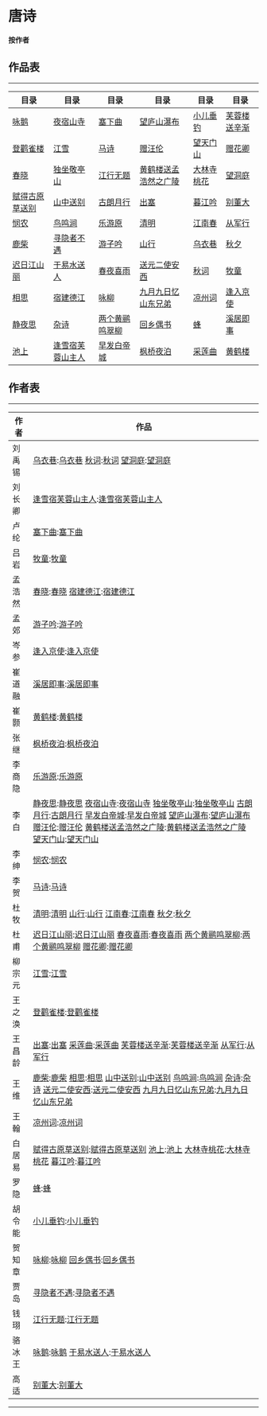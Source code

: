 # 唐诗


**按作者**

## 作品表
---
 
| 目录 | 目录 | 目录 | 目录 | 目录 | 目录 |
| -- | -- | -- | -- | -- | -- |
| [咏鹅][咏鹅] | [夜宿山寺][夜宿山寺] | [塞下曲][塞下曲] | [望庐山瀑布][望庐山瀑布] | [小儿垂钓][小儿垂钓] | [芙蓉楼送辛渐][芙蓉楼送辛渐] |
| [登鹳雀楼][登鹳雀楼] | [江雪][江雪] | [马诗][马诗] | [赠汪伦][赠汪伦] | [望天门山][望天门山] | [赠花卿][赠花卿] |
| [春晓][春晓] | [独坐敬亭山][独坐敬亭山] | [江行无题][江行无题] | [黄鹤楼送孟浩然之广陵][黄鹤楼送孟浩然之广陵] | [大林寺桃花][大林寺桃花] | [望洞庭][望洞庭] |
| [赋得古原草送别][赋得古原草送别] | [山中送别][山中送别] | [古朗月行][古朗月行] | [出塞][出塞] | [暮江吟][暮江吟] | [别董大][别董大] |
| [悯农][悯农] | [鸟鸣涧][鸟鸣涧] | [乐游原][乐游原] | [清明][清明] | [江南春][江南春] | [从军行][从军行] |
| [鹿柴][鹿柴] | [寻隐者不遇][寻隐者不遇] | [游子吟][游子吟] | [山行][山行] | [乌衣巷][乌衣巷] | [秋夕][秋夕] |
| [迟日江山丽][迟日江山丽] | [于易水送人][于易水送人] | [春夜喜雨][春夜喜雨] | [送元二使安西][送元二使安西] | [秋词][秋词] | [牧童][牧童] |
| [相思][相思] | [宿建德江][宿建德江] | [咏柳][咏柳] | [九月九日忆山东兄弟][九月九日忆山东兄弟] | [凉州词][凉州词] | [逢入京使][逢入京使] |
| [静夜思][静夜思] | [杂诗][杂诗] | [两个黄鹂鸣翠柳][两个黄鹂鸣翠柳] | [回乡偶书][回乡偶书] | [蜂][蜂] | [溪居即事][溪居即事] |
| [池上][池上] | [逢雪宿芙蓉山主人][逢雪宿芙蓉山主人] | [早发白帝城][早发白帝城] | [枫桥夜泊][枫桥夜泊] | [采莲曲][采莲曲] | [黄鹤楼][黄鹤楼] |

## 作者表
---
 
| 作者 | 作品 |
| -- | -- |
| 刘禹锡 | [乌衣巷]:[乌衣巷] [秋词]:[秋词] [望洞庭]:[望洞庭] |
| 刘长卿 | [逢雪宿芙蓉山主人]:[逢雪宿芙蓉山主人] |
| 卢纶 | [塞下曲]:[塞下曲] |
| 吕岩 | [牧童]:[牧童] |
| 孟浩然 | [春晓]:[春晓] [宿建德江]:[宿建德江] |
| 孟郊 | [游子吟]:[游子吟] |
| 岑参 | [逢入京使]:[逢入京使] |
| 崔道融 | [溪居即事]:[溪居即事] |
| 崔颢 | [黄鹤楼]:[黄鹤楼] |
| 张继 | [枫桥夜泊]:[枫桥夜泊] |
| 李商隐 | [乐游原]:[乐游原] |
| 李白 | [静夜思]:[静夜思] [夜宿山寺]:[夜宿山寺] [独坐敬亭山]:[独坐敬亭山] [古朗月行]:[古朗月行] [早发白帝城]:[早发白帝城] [望庐山瀑布]:[望庐山瀑布] [赠汪伦]:[赠汪伦] [黄鹤楼送孟浩然之广陵]:[黄鹤楼送孟浩然之广陵] [望天门山]:[望天门山] |
| 李绅 | [悯农]:[悯农] |
| 李贺 | [马诗]:[马诗] |
| 杜牧 | [清明]:[清明] [山行]:[山行] [江南春]:[江南春] [秋夕]:[秋夕] |
| 杜甫 | [迟日江山丽]:[迟日江山丽] [春夜喜雨]:[春夜喜雨] [两个黄鹂鸣翠柳]:[两个黄鹂鸣翠柳] [赠花卿]:[赠花卿] |
| 柳宗元 | [江雪]:[江雪] |
| 王之涣 | [登鹳雀楼]:[登鹳雀楼] |
| 王昌龄 | [出塞]:[出塞] [采莲曲]:[采莲曲] [芙蓉楼送辛渐]:[芙蓉楼送辛渐] [从军行]:[从军行] |
| 王维 | [鹿柴]:[鹿柴] [相思]:[相思] [山中送别]:[山中送别] [鸟鸣涧]:[鸟鸣涧] [杂诗]:[杂诗] [送元二使安西]:[送元二使安西] [九月九日忆山东兄弟]:[九月九日忆山东兄弟] |
| 王翰 | [凉州词]:[凉州词] |
| 白居易 | [赋得古原草送别]:[赋得古原草送别] [池上]:[池上] [大林寺桃花]:[大林寺桃花] [暮江吟]:[暮江吟] |
| 罗隐 | [蜂]:[蜂] |
| 胡令能 | [小儿垂钓]:[小儿垂钓] |
| 贺知章 | [咏柳]:[咏柳] [回乡偶书]:[回乡偶书] |
| 贾岛 | [寻隐者不遇]:[寻隐者不遇] |
| 钱珝 | [江行无题]:[江行无题] |
| 骆冰王 | [咏鹅]:[咏鹅] [于易水送人]:[于易水送人] |
| 高适 | [别董大]:[别董大] |
 
---
 
[咏鹅]:https://baike.baidu.com/item/咏鹅
[登鹳雀楼]:https://baike.baidu.com/item/登鹳雀楼
[春晓]:https://baike.baidu.com/item/春晓
[赋得古原草送别]:https://baike.baidu.com/item/赋得古原草送别
[悯农]:https://baike.baidu.com/item/悯农
[鹿柴]:https://baike.baidu.com/item/鹿柴
[迟日江山丽]:https://baike.baidu.com/item/迟日江山丽
[相思]:https://baike.baidu.com/item/相思
[静夜思]:https://baike.baidu.com/item/静夜思
[池上]:https://baike.baidu.com/item/池上
[夜宿山寺]:https://baike.baidu.com/item/夜宿山寺
[江雪]:https://baike.baidu.com/item/江雪
[独坐敬亭山]:https://baike.baidu.com/item/独坐敬亭山
[山中送别]:https://baike.baidu.com/item/山中送别
[鸟鸣涧]:https://baike.baidu.com/item/鸟鸣涧
[寻隐者不遇]:https://baike.baidu.com/item/寻隐者不遇
[于易水送人]:https://baike.baidu.com/item/于易水送人
[宿建德江]:https://baike.baidu.com/item/宿建德江
[杂诗]:https://baike.baidu.com/item/杂诗
[逢雪宿芙蓉山主人]:https://baike.baidu.com/item/逢雪宿芙蓉山主人
[塞下曲]:https://baike.baidu.com/item/塞下曲
[马诗]:https://baike.baidu.com/item/马诗
[江行无题]:https://baike.baidu.com/item/江行无题
[古朗月行]:https://baike.baidu.com/item/古朗月行
[乐游原]:https://baike.baidu.com/item/乐游原
[游子吟]:https://baike.baidu.com/item/游子吟
[春夜喜雨]:https://baike.baidu.com/item/春夜喜雨
[咏柳]:https://baike.baidu.com/item/咏柳
[两个黄鹂鸣翠柳]:https://baike.baidu.com/item/两个黄鹂鸣翠柳
[早发白帝城]:https://baike.baidu.com/item/早发白帝城
[望庐山瀑布]:https://baike.baidu.com/item/望庐山瀑布
[赠汪伦]:https://baike.baidu.com/item/赠汪伦
[黄鹤楼送孟浩然之广陵]:https://baike.baidu.com/item/黄鹤楼送孟浩然之广陵
[出塞]:https://baike.baidu.com/item/出塞
[清明]:https://baike.baidu.com/item/清明
[山行]:https://baike.baidu.com/item/山行
[送元二使安西]:https://baike.baidu.com/item/送元二使安西
[九月九日忆山东兄弟]:https://baike.baidu.com/item/九月九日忆山东兄弟
[回乡偶书]:https://baike.baidu.com/item/回乡偶书
[枫桥夜泊]:https://baike.baidu.com/item/枫桥夜泊
[小儿垂钓]:https://baike.baidu.com/item/小儿垂钓
[望天门山]:https://baike.baidu.com/item/望天门山
[大林寺桃花]:https://baike.baidu.com/item/大林寺桃花
[暮江吟]:https://baike.baidu.com/item/暮江吟
[江南春]:https://baike.baidu.com/item/江南春
[乌衣巷]:https://baike.baidu.com/item/乌衣巷
[秋词]:https://baike.baidu.com/item/秋词
[凉州词]:https://baike.baidu.com/item/凉州词
[蜂]:https://baike.baidu.com/item/蜂
[采莲曲]:https://baike.baidu.com/item/采莲曲
[芙蓉楼送辛渐]:https://baike.baidu.com/item/芙蓉楼送辛渐
[赠花卿]:https://baike.baidu.com/item/赠花卿
[望洞庭]:https://baike.baidu.com/item/望洞庭
[别董大]:https://baike.baidu.com/item/别董大
[从军行]:https://baike.baidu.com/item/从军行
[秋夕]:https://baike.baidu.com/item/秋夕
[牧童]:https://baike.baidu.com/item/牧童
[逢入京使]:https://baike.baidu.com/item/逢入京使
[溪居即事]:https://baike.baidu.com/item/溪居即事
[黄鹤楼]:https://baike.baidu.com/item/黄鹤楼








